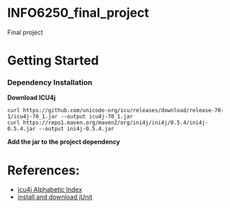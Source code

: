 # INFO6250_final_project
Final project

# Getting Started

### Dependency Installation

**Download ICU4j**
```
curl https://github.com/unicode-org/icu/releases/download/release-70-1/icu4j-70_1.jar --output icu4j-70_1.jar
curl https://repo1.maven.org/maven2/org/ini4j/ini4j/0.5.4/ini4j-0.5.4.jar --output ini4j-0.5.4.jar
```

**Add the jar to the project dependency**


# References:

* [icu4j Alphabetic Index](https://icu.unicode.org/design/alphabetic-index)
* [install and download jUnit](https://stackoverflow.com/questions/19330832/setting-up-junit-with-intellij-idea)
